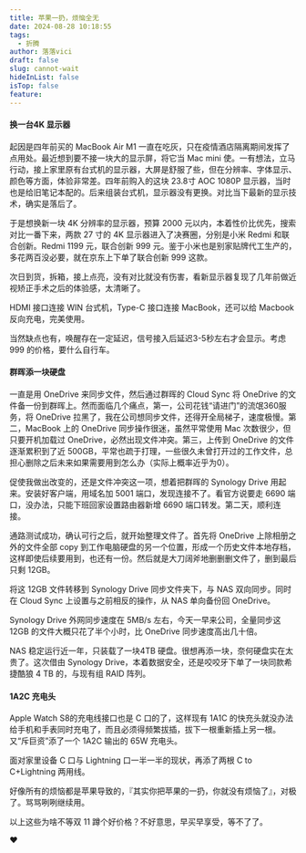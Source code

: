```yaml
---
title: 苹果一扔，烦恼全无
date: 2024-08-28 10:18:55
tags:
  - 折腾
author: 落落vici
draft: false
slug: cannot-wait
hideInList: false
isTop: false
feature:
---
```

#### 换一台4K 显示器
起因是四年前买的 MacBook Air M1 一直在吃灰，只在疫情酒店隔离期间发挥了点用处。最近想到要不接一块大的显示屏，将它当 Mac mini 使。一有想法，立马行动，接上家里原有台式机的显示器，大屏是舒服了些，但在分辨率、字体显示、颜色等方面，体验非常差。四年前购入的这块 23.8寸 AOC 1080P 显示器，当时也是给旧笔记本配的。后来组装台式机，显示器没有更换。对比当下最新的显示技术，确实是落后了。

于是想换新一块 4K 分辨率的显示器，预算 2000 元以内，本着性价比优先，搜索对比一番下来，两款 27 寸的 4K 显示器进入了决赛圈，分别是小米 Redmi 和联合创新。Redmi 1199 元，联合创新 999 元。鉴于小米也是别家贴牌代工生产的，多花两百没必要，就在京东上下单了联合创新 999 这款。

次日到货，拆箱，接上点亮，没有对比就没有伤害，看新显示器复现了几年前做近视矫正手术之后的体验感，太清晰了。

HDMI 接口连接 WIN 台式机，Type-C 接口连接 MacBook，还可以给 Macbook 反向充电，完美使用。

当然缺点也有，唤醒存在一定延迟，信号接入后延迟3-5秒左右才会显示。考虑 999 的价格，要什么自行车。

#### 群晖添一块硬盘
一直是用 OneDrive 来同步文件，然后通过群晖的 Cloud Sync 将 OneDrive 的文件备一份到群晖上。然而面临几个痛点，第一，公司花钱“请进门”的流氓360服务，将 OneDrive 拉黑了，我在公司想同步文件，还得开全局梯子，速度极慢。第二，MacBook 上的 OneDrive 同步操作很迷，虽然平常使用 Mac 次数很少，但只要开机加载过 OneDrive，必然出现文件冲突。第三，上传到 OneDrive 的文件逐渐累积到了近 500GB，平常也疏于打理，一些很久未曾打开过的工作文件，总担心删除之后未来如果需要用到怎么办（实际上概率近乎为0）。

促使我做出改变的，还是文件冲突这一项，想着把群晖的 Synology Drive 用起来。安装好客户端，用域名加 5001 端口，发现连接不了。看官方说要走 6690 端口，没办法，只能下班回家设置路由器新增 6690 端口转发。第二天，顺利连接。

通路测试成功，确认可行之后，就开始整理文件了。首先将 OneDrive 上除相册之外的文件全部 copy 到工作电脑硬盘的另一个位置，形成一个历史文件本地存档，这样即使后续要用到，也还有一份。然后就是大刀阔斧地删删删文件了，删到最后只剩 12GB。

将这 12GB 文件转移到 Synology Drive 同步文件夹下，与 NAS 双向同步。同时在 Cloud Sync 上设置与之前相反的操作，从 NAS 单向备份回 OneDrive。

Synology Drive 外网同步速度在 5MB/s 左右，今天一早来公司，全量同步这 12GB 的文件大概只花了半个小时，比 OneDrive 同步速度高出几十倍。

NAS 稳定运行近一年，只装载了一块4TB 硬盘。很想再添一块，奈何硬盘实在太贵了。这次借由 Synology Drive，本着数据安全，还是咬咬牙下单了一块同款希捷酷狼 4 TB 的，与现有组 RAID 阵列。

#### 1A2C 充电头
Apple Watch S8的充电线接口也是 C 口的了，这样现有 1A1C 的快充头就没办法给手机和手表同时充电了，而且必须得频繁拔插，拔下一根重新插上另一根。又“斥巨资”添了一个 1A2C 输出的 65W 充电头。

面对家里设备 C 口与 Lightning 口一半一半的现状，再添了两根 C to C+Lightning 两用线。

好像所有的烦恼都是苹果导致的，『其实你把苹果的一扔，你就没有烦恼了』，对极了。骂骂咧咧继续用。

以上这些为啥不等双 11 蹲个好价格？不好意思，早买早享受，等不了了。

❤